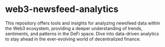 # web3-newsfeed-analytics
 This repository offers tools and insights for analyzing newsfeed data within the Web3 ecosystem, providing a deeper understanding of trends, sentiments, and patterns in the DeFi space. Dive into data-driven analytics to stay ahead in the ever-evolving world of decentralized finance.
